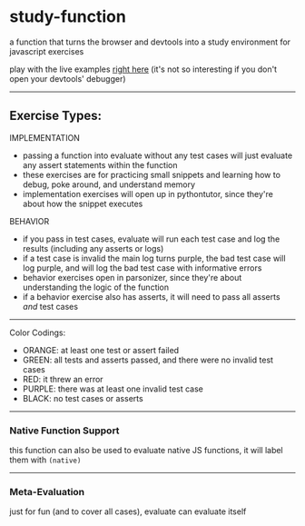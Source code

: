 # study-function

a function that turns the browser and devtools into a study environment for javascript exercises

play with the live examples [right here](https://janke-learning.github.io/study-function/) (it's not so interesting if you don't open your devtools' debugger)

---

## Exercise Types:

IMPLEMENTATION
* passing a function into evaluate without any test cases will just evaluate any assert statements within the function
* these exercises are for practicing small snippets and learning how to debug, poke around, and understand memory
* implementation exercises will open up in pythontutor, since they're about how the snippet executes

BEHAVIOR
* if you pass in test cases, evaluate will run each test case and log the results (including any asserts or logs)
* if a test case is invalid the main log turns purple, the bad test case will log purple, and will log the bad test case with informative errors
* behavior exercises open in parsonizer, since they're about understanding the logic of the function
* if a behavior exercise also has asserts, it will need to pass all asserts _and_ test cases


---

Color Codings:
* ORANGE: at least one test or assert failed
* GREEN: all tests and asserts passed, and there were no invalid test cases
* RED: it threw an error
* PURPLE: there was at least one invalid test case
* BLACK: no test cases or asserts

---

### Native Function Support

this function can also be used to evaluate native JS functions, it will label them with ```(native)```

---

### Meta-Evaluation

just for fun (and to cover all cases), evaluate can evaluate itself
